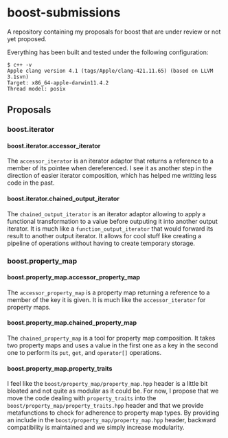 # boost-submissions
A repository containing my proposals for boost that are under review or not
yet proposed.

Everything has been built and tested under the following configuration:

    $ c++ -v
    Apple clang version 4.1 (tags/Apple/clang-421.11.65) (based on LLVM 3.1svn)
    Target: x86_64-apple-darwin11.4.2
    Thread model: posix

## Proposals

### boost.iterator
#### boost.iterator.accessor\_iterator
The `accessor_iterator` is an iterator adaptor that returns a reference to a
member of its pointee when dereferenced. I see it as another step in the
direction of easier iterator composition, which has helped me writting less
code in the past.

#### boost.iterator.chained\_output\_iterator
The `chained_output_iterator` is an iterator adaptor allowing to apply a
functional transformation to a value before outputing it into another output
iterator. It is much like a `function_output_iterator` that would forward its
result to another output iterator. It allows for cool stuff like creating a
pipeline of operations without having to create temporary storage.

### boost.property\_map
#### boost.property\_map.accessor\_property\_map
The `accessor_property_map` is a property map returning a reference to a
member of the key it is given. It is much like the `accessor_iterator` for
property maps.

#### boost.property\_map.chained\_property\_map
The `chained_property_map` is a tool for property map composition. It takes
two property maps and uses a value in the first one as a key in the second
one to perform its `put`, `get`, and `operator[]` operations.

#### boost.property\_map.property\_traits
I feel like the `boost/property_map/property_map.hpp` header is a little bit
bloated and not quite as modular as it could be. For now, I propose that we
move the code dealing with `property_traits` into the
`boost/property_map/property_traits.hpp` header and that we provide
metafunctions to check for adherence to property map types. By providing
an include in the `boost/property_map/property_map.hpp` header, backward
compatibility is maintained and we simply increase modularity.
